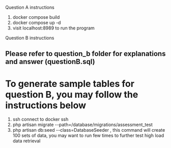 Question A instructions

1. docker compose build
2. docker compose up -d
3. visit localhost:8989 to run the program

Question B instructions

## Please refer to question_b folder for explanations and answer (questionB.sql)

# To generate sample tables for question B, you may follow the instructions below

1. ssh connect to docker ssh
2. php artisan migrate --path=/database/migrations/assessment_test
3. php artisan db:seed --class=DatabaseSeeder , this command will create 100 sets of data, you may want to run few times to further test high load data retrieval
